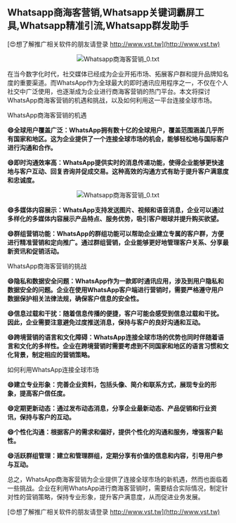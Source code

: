 ## **Whatsapp商海客营销,Whatsapp关键词霸屏工具,Whatsapp精准引流,Whatsapp群发助手**

[😍想了解推广相关软件的朋友请登录 http://www.vst.tw](http://www.vst.tw)

 <center><img src="https://vst.tw/MP4/tuiguang/png/0.png" alt="Whatsapp商海客营销_0.txt"></center>

在当今数字化时代，社交媒体已经成为企业开拓市场、拓展客户群和提升品牌知名度的重要渠道。而WhatsApp作为全球最大的即时通讯应用程序之一，不仅在个人社交中广泛使用，也逐渐成为企业进行商海客营销的热门平台。本文将探讨WhatsApp商海客营销的机遇和挑战，以及如何利用这一平台连接全球市场。

WhatsApp商海客营销的机遇

**😄全球用户覆盖广泛：WhatsApp拥有数十亿的全球用户，覆盖范围涵盖几乎所有国家和地区。这为企业提供了一个连接全球市场的机会，能够轻松地与国际客户进行沟通和合作。**

**😄即时沟通效率高：WhatsApp提供实时的消息传递功能，使得企业能够更快速地与客户互动、回复咨询并促成交易。这种高效的沟通方式有助于提升客户满意度和忠诚度。**

 <center><img src="https://vst.tw/MP4/tuiguang/png/6.png" alt="Whatsapp商海客营销_0.txt"></center>

**😄多媒体内容展示：WhatsApp支持发送图片、视频和语音消息，企业可以通过多样化的多媒体内容展示产品特点、服务优势，吸引客户眼球并提升购买欲望。**

**😄群组营销功能：WhatsApp的群组功能可以帮助企业建立专属的客户群，方便进行精准营销和定向推广。通过群组营销，企业能够更好地管理客户关系、分享最新资讯和促销活动。**

WhatsApp商海客营销的挑战

**😄隐私和数据安全问题：WhatsApp作为一款即时通讯应用，涉及到用户隐私和数据安全的问题。企业在使用WhatsApp客户端进行营销时，需要严格遵守用户数据保护相关法律法规，确保客户信息的安全性。**

**😄信息过载和干扰：随着信息传播的便捷，客户可能会感受到信息过载和干扰。因此，企业需要注意避免过度推送消息，保持与客户的良好沟通和互动。**

**😄跨境营销的语言和文化障碍：WhatsApp连接全球市场的优势也同时伴随着语言和文化的多样性。企业在跨境营销时需要考虑到不同国家和地区的语言习惯和文化背景，制定相应的营销策略。**

如何利用WhatsApp连接全球市场

**😄建立专业形象：完善企业资料，包括头像、简介和联系方式，展现专业的形象，提高客户信任度。**

**😄定期更新动态：通过发布动态消息，分享企业最新动态、产品促销和行业资讯，保持与客户的互动。**

**😄个性化沟通：根据客户的需求和偏好，提供个性化的沟通和服务，增强客户黏性。**

**😄活跃群组管理：建立和管理群组，定期分享有价值的信息和内容，引导用户参与互动。**

总之，WhatsApp商海客营销为企业提供了连接全球市场的新机遇，然而也面临着一些挑战。企业在利用WhatsApp进行商海客营销时，需要结合实际情况，制定针对性的营销策略，保持专业形象，提升客户满意度，从而促进业务发展。

[😍想了解推广相关软件的朋友请登录 http://www.vst.tw](http://www.vst.tw)




